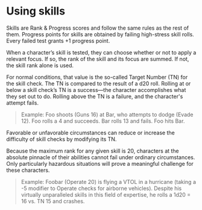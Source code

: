 # Using skills

Skills are Rank & Progress scores and follow the same rules as the rest of them. Progress points for skills are obtained by failing high-stress skill rolls. Every failed test grants +1 progress point.

When a character’s skill is tested, they can choose whether or not to apply a relevant focus. If so, the rank of the skill and its focus are summed. If not, the skill rank alone is used.

For normal conditions, that value is the so-called Target Number (TN) for the skill check. The TN is compared to the result of a d20 roll. Rolling at or below a skill check’s TN is a success—the character accomplishes what they set out to do. Rolling above the TN is a failure, and the character's attempt fails.

> Example: Foo shoots (Guns 16) at Bar, who attempts to dodge (Evade 12). Foo rolls a 4 and succeeds. Bar rolls 13 and fails. Foo hits Bar.

Favorable or unfavorable circumstances can reduce or increase the difficulty of skill checks by modifying its TN.

Because the maximum rank for any given skill is 20, characters at the absolute pinnacle of their abilities cannot fail under ordinary circumstances. Only particularly hazardous situations will prove a meaningful challenge for these characters.

> Example: Foobar (Operate 20) is flying a VTOL in a hurricane (taking a -5 modifier to Operate checks for airborne vehicles). Despite his virtually unparalleled skills in this field of expertise, he rolls a 1d20 = 16 vs. TN 15 and crashes.
